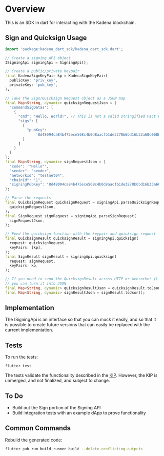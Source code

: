 # Overview

This is an SDK in dart for interacting with the Kadena blockchain.

## Sign and Quicksign Usage

```dart
import 'package:kadena_dart_sdk/kadena_dart_sdk.dart';

// Create a signing API object
ISigningApi signingApi = SigningApi();

// Create a public/private keypair
final KadenaSignKeyPair kp = KadenaSignKeyPair(
  publicKey: 'priv_key',
  privateKey: 'pub_key',
);

// Take the Sign/Quicksign Request object as a JSON map
final Map<String, dynamic> quicksignRequestJson = {
  "commandSigDatas": [
    {
      "cmd": "Hello, World!", // This is not a valid stringified Pact Command Payload, be warned
      "sigs": [
        {
          "pubKey":
              '8d48094ca84b475ece568c4b0d8aacfb1de3278b6bd16b33a60c068b86a2ba51',
        }
      ]
    }
  ]
};
final Map<String, dynamic> signRequestJson = {
  "code": '"Hello"',
  "sender": "sender",
  "networkId": "testnet04",
  "chainId": "1",
  "signingPubKey": '8d48094ca84b475ece568c4b0d8aacfb1de3278b6bd16b33a60c068b86a2ba51',
};

// Parse the requests
final QuicksignRequest quicksignRequest = signingApi.parseQuicksignRequest(
  quicksignRequestJson,
);
final SignRequest signRequest = signingApi.parseSignRequest(
  signRequestJson,
);

// Feed the quicksign function with the keypair and quicksign request
final QuicksignResult quicksignResult = signingApi.quicksign(
  request: quicksignRequest,
  keyPairs: [kp],
);
final SignResult signResult = signingApi.quicksign(
  request: signRequest,
  keyPairs: kp,
);

// If you need to send the QuicksignResult across HTTP or Websocket (Like Wallet Connect)
// you can turn it into JSON
final Map<String, dynamic> quicksignResultJson = quicksignResult.toJson();
final Map<String, dynamic> signResultJson = signResult.toJson();

```

## Implementation

The ISigningApi is an interface so that you can mock it easily, and so that it is possible to create future versions that can easily be replaced with the current implementation.

## Tests

To run the tests:

```bash
flutter test
```

The tests validate the functionality described in the [KIP](https://github.com/kadena-io/KIPs/blob/jam/quicksign/kip-0015.md).
However, the KIP is unmerged, and not finalized, and subject to change.  

## To Do

- Build out the Sign portion of the Signing API
- Build integration tests with an example dApp to prove functionality

## Common Commands

Rebuild the generated code:

```bash
flutter pub run build_runner build --delete-conflicting-outputs
```